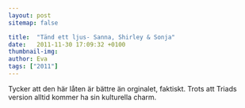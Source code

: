 ```yaml
---
layout: post
sitemap: false

title:  "Tänd ett ljus- Sanna, Shirley & Sonja"
date:   2011-11-30 17:09:32 +0100
thumbnail-img: 
author: Eva
tags: ["2011"]
---
```


Tycker att den här låten är bättre än orginalet, faktiskt. Trots att Triads version alltid kommer ha sin kulturella charm.

